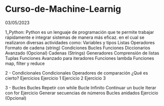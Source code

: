 # Curso-de-Machine-Learnig
03/05/2023

1_Python:
  Python es un lenguaje de programación que te permite trabajar rápidamente e integrar sistemas de manera más eficaz.
  en el cual se realizaron diversas actividades como:
    Variables y tipos
    Listas
    Operadores
    Formato de cadena (string)
    Condiciones
    Bucles
    Funciones
    Diccionarios
    Avanzado (Opcional)
    Cadenas (Strings)
    Generadores
    Comprensión de listas
    Tuplas
    Funciones
    Avanzado para iteradores
    Funciones lambda
    Funciones map, filter y reduce

2 - Condicionales
  Condicionales
  Operadores de comparación
  ¿Qué es cierto?
  Ejercicios
    Ejercicio 1
    Ejercicio 2
    Ejercicio 3

3 - Bucles
Bucles
  Repetir con while
    Bucle Infinito
    Continuar un bucle
  Iterar con for
    Ejercicio
  Generar secuencias de números
    Bucles anidados
    Ejercicio (Opcional)
